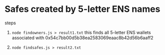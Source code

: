 # Safes created by 5-letter ENS names

steps

1. `node findowners.js > result1.txt` this finds all 5-letter ENS wallets associated with 0x54c7bb00d5b38ea2583069eaac8b42d56b6aaff2

2. `node findsafes.js > result2.txt`